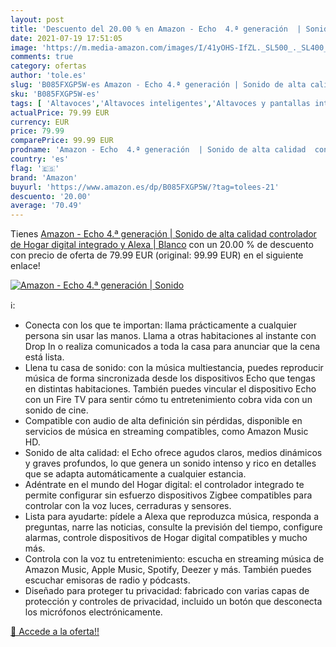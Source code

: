 ```yaml
---
layout: post
title: 'Descuento del 20.00 % en Amazon - Echo  4.ª generación  | Sonido '
date: 2021-07-19 17:51:05
image: 'https://m.media-amazon.com/images/I/41yOHS-IfZL._SL500_._SL400_.jpg'
comments: true
category: ofertas
author: 'tole.es'
slug: 'B085FXGP5W-es Amazon - Echo 4.ª generación | Sonido de alta calidad...'
sku: 'B085FXGP5W-es'
tags: [ 'Altavoces','Altavoces inteligentes','Altavoces y pantallas inteligentes Echo','Dispositivos Amazon','Dispositivos Amazon y Accesorios','Electrónica','Equipos de audio y Hi-Fi','alexa','amazon', ]
actualPrice: 79.99 EUR
currency: EUR
price: 79.99
comparePrice: 99.99 EUR
prodname: 'Amazon - Echo  4.ª generación  | Sonido de alta calidad  controlador de Hogar digital integrado y Alexa | Blanco'
country: 'es'
flag: '🇪🇸'
brand: 'Amazon'
buyurl: 'https://www.amazon.es/dp/B085FXGP5W/?tag=tolees-21'
descuento: '20.00'
average: '70.49'
---
```


Tienes [Amazon - Echo  4.ª generación  | Sonido de alta calidad  controlador de Hogar digital integrado y Alexa | Blanco](https://www.amazon.es/dp/B085FXGP5W/?tag=tolees-21) con un 20.00 % de descuento con precio de oferta de 79.99 EUR (original: 99.99 EUR) en el siguiente enlace!

[![Amazon - Echo  4.ª generación  | Sonido ](https://m.media-amazon.com/images/I/41yOHS-IfZL._SL500_._SL400_.jpg)](https://www.amazon.es/dp/B085FXGP5W/?tag=tolees-21)

ℹ️:

- Conecta con los que te importan: llama prácticamente a cualquier persona sin usar las manos. Llama a otras habitaciones al instante con Drop In o realiza comunicados a toda la casa para anunciar que la cena está lista.
- Llena tu casa de sonido: con la música multiestancia, puedes reproducir música de forma sincronizada desde los dispositivos Echo que tengas en distintas habitaciones. También puedes vincular el dispositivo Echo con un Fire TV para sentir cómo tu entretenimiento cobra vida con un sonido de cine.
- Compatible con audio de alta definición sin pérdidas, disponible en servicios de música en streaming compatibles, como Amazon Music HD.
- Sonido de alta calidad: el Echo ofrece agudos claros, medios dinámicos y graves profundos, lo que genera un sonido intenso y rico en detalles que se adapta automáticamente a cualquier estancia.
- Adéntrate en el mundo del Hogar digital: el controlador integrado te permite configurar sin esfuerzo dispositivos Zigbee compatibles para controlar con la voz luces, cerraduras y sensores.
- Lista para ayudarte: pídele a Alexa que reproduzca música, responda a preguntas, narre las noticias, consulte la previsión del tiempo, configure alarmas, controle dispositivos de Hogar digital compatibles y mucho más.
- Controla con la voz tu entretenimiento: escucha en streaming música de Amazon Music, Apple Music, Spotify, Deezer y más. También puedes escuchar emisoras de radio y pódcasts.
- Diseñado para proteger tu privacidad: fabricado con varias capas de protección y controles de privacidad, incluido un botón que desconecta los micrófonos electrónicamente.

[🛒 Accede a la oferta!!](https://www.amazon.es/dp/B085FXGP5W/?tag=tolees-21)
